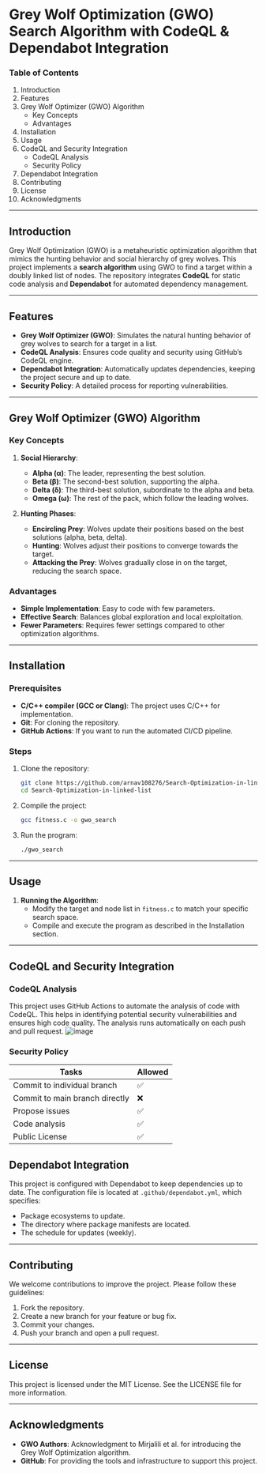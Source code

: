# Grey Wolf Optimization (GWO) Search Algorithm with CodeQL & Dependabot Integration

### Table of Contents

1. Introduction
2. Features
3. Grey Wolf Optimizer (GWO) Algorithm
    - Key Concepts
    - Advantages
4. Installation
5. Usage
6. CodeQL and Security Integration
    - CodeQL Analysis
    - Security Policy
7. Dependabot Integration
8. Contributing
9. License
10. Acknowledgments

---

## Introduction

Grey Wolf Optimization (GWO) is a metaheuristic optimization algorithm that mimics the hunting behavior and social hierarchy of grey wolves. This project implements a **search algorithm** using GWO to find a target within a doubly linked list of nodes. The repository integrates **CodeQL** for static code analysis and **Dependabot** for automated dependency management.

---

## Features

- **Grey Wolf Optimizer (GWO)**: Simulates the natural hunting behavior of grey wolves to search for a target in a list.
- **CodeQL Analysis**: Ensures code quality and security using GitHub’s CodeQL engine.
- **Dependabot Integration**: Automatically updates dependencies, keeping the project secure and up to date.
- **Security Policy**: A detailed process for reporting vulnerabilities.

---

## Grey Wolf Optimizer (GWO) Algorithm

### Key Concepts

1. **Social Hierarchy**:
   - **Alpha (α)**: The leader, representing the best solution.
   - **Beta (β)**: The second-best solution, supporting the alpha.
   - **Delta (δ)**: The third-best solution, subordinate to the alpha and beta.
   - **Omega (ω)**: The rest of the pack, which follow the leading wolves.

2. **Hunting Phases**:
   - **Encircling Prey**: Wolves update their positions based on the best solutions (alpha, beta, delta).
   - **Hunting**: Wolves adjust their positions to converge towards the target.
   - **Attacking the Prey**: Wolves gradually close in on the target, reducing the search space.

### Advantages

- **Simple Implementation**: Easy to code with few parameters.
- **Effective Search**: Balances global exploration and local exploitation.
- **Fewer Parameters**: Requires fewer settings compared to other optimization algorithms.

---

## Installation

### Prerequisites

- **C/C++ compiler (GCC or Clang)**: The project uses C/C++ for implementation.
- **Git**: For cloning the repository.
- **GitHub Actions**: If you want to run the automated CI/CD pipeline.

### Steps

1. Clone the repository:
    ```bash
    git clone https://github.com/arnav108276/Search-Optimization-in-linked-list.git
    cd Search-Optimization-in-linked-list
    ```

2. Compile the project:
    ```bash
    gcc fitness.c -o gwo_search
    ```

3. Run the program:
    ```bash
    ./gwo_search
    ```

---

## Usage

1. **Running the Algorithm**:
    - Modify the target and node list in `fitness.c` to match your specific search space.
    - Compile and execute the program as described in the Installation section.

---

## CodeQL and Security Integration

### CodeQL Analysis

This project uses GitHub Actions to automate the analysis of code with CodeQL. This helps in identifying potential security vulnerabilities and ensures high code quality. The analysis runs automatically on each push and pull request.
![image](https://github.com/user-attachments/assets/8abed6da-38e9-4fc7-b2d2-73b9cbf147c0)


### Security Policy

| Tasks                                   | Allowed          |
|-----------------------------------------|------------------|
| Commit to individual branch             | :white_check_mark: |
| Commit to main branch directly          | :x:              |
| Propose issues                          | :white_check_mark: |
| Code analysis                           | :white_check_mark: |
| Public License                          | :white_check_mark: |


## Dependabot Integration

This project is configured with Dependabot to keep dependencies up to date. The configuration file is located at `.github/dependabot.yml`, which specifies:

- Package ecosystems to update.
- The directory where package manifests are located.
- The schedule for updates (weekly).

---

## Contributing

We welcome contributions to improve the project. Please follow these guidelines:

1. Fork the repository.
2. Create a new branch for your feature or bug fix.
3. Commit your changes.
4. Push your branch and open a pull request.

---

## License

This project is licensed under the MIT License. See the LICENSE file for more information.

---

## Acknowledgments

- **GWO Authors**: Acknowledgment to Mirjalili et al. for introducing the Grey Wolf Optimization algorithm.
- **GitHub**: For providing the tools and infrastructure to support this project.

